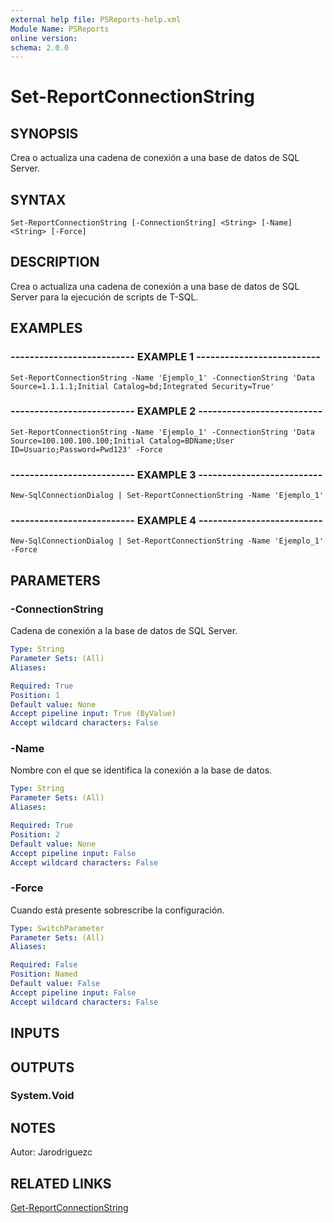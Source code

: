```yaml
---
external help file: PSReports-help.xml
Module Name: PSReports
online version: 
schema: 2.0.0
---
```


# Set-ReportConnectionString

## SYNOPSIS
Crea o actualiza una cadena de conexión a una base de datos de SQL Server.

## SYNTAX

```
Set-ReportConnectionString [-ConnectionString] <String> [-Name] <String> [-Force]
```

## DESCRIPTION
Crea o actualiza una cadena de conexión a una base de datos de SQL Server para la ejecución de scripts de T-SQL.

## EXAMPLES

### -------------------------- EXAMPLE 1 --------------------------
```
Set-ReportConnectionString -Name 'Ejemplo_1' -ConnectionString 'Data Source=1.1.1.1;Initial Catalog=bd;Integrated Security=True'
```

### -------------------------- EXAMPLE 2 --------------------------
```
Set-ReportConnectionString -Name 'Ejemplo_1' -ConnectionString 'Data Source=100.100.100.100;Initial Catalog=BDName;User ID=Usuario;Password=Pwd123' -Force
```

### -------------------------- EXAMPLE 3 --------------------------
```
New-SqlConnectionDialog | Set-ReportConnectionString -Name 'Ejemplo_1'
```

### -------------------------- EXAMPLE 4 --------------------------
```
New-SqlConnectionDialog | Set-ReportConnectionString -Name 'Ejemplo_1' -Force
```

## PARAMETERS

### -ConnectionString
Cadena de conexión a la base de datos de SQL Server.

```yaml
Type: String
Parameter Sets: (All)
Aliases: 

Required: True
Position: 1
Default value: None
Accept pipeline input: True (ByValue)
Accept wildcard characters: False
```

### -Name
Nombre con el que se identifica la conexión a la base de datos.

```yaml
Type: String
Parameter Sets: (All)
Aliases: 

Required: True
Position: 2
Default value: None
Accept pipeline input: False
Accept wildcard characters: False
```

### -Force
Cuando está presente sobrescribe la configuración.

```yaml
Type: SwitchParameter
Parameter Sets: (All)
Aliases: 

Required: False
Position: Named
Default value: False
Accept pipeline input: False
Accept wildcard characters: False
```

## INPUTS

## OUTPUTS

### System.Void

## NOTES
Autor: Jarodriguezc

## RELATED LINKS

[Get-ReportConnectionString]()

